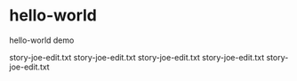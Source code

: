 # hello-world
hello-world demo


story-joe-edit.txt
story-joe-edit.txt
story-joe-edit.txt
story-joe-edit.txt
story-joe-edit.txt

